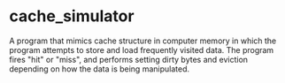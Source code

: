 # cache_simulator
A program that mimics cache structure in computer memory in which the program attempts to store and load frequently visited data. The 
program fires "hit" or "miss", and performs setting dirty bytes and eviction depending on how the data is being manipulated.
